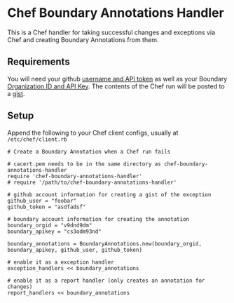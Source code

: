 Chef Boundary Annotations Handler
===

This is a Chef handler for taking successful changes and exceptions via Chef and creating Boundary Annotations from them.

Requirements
---

You will need your github [username and API token](https://github.com/settings/admin) as well as your Boundary [Organization ID and API Key](https://app.boundary.com/account). The contents of the Chef run will be posted to a [gist](https://gist.github.com/).

Setup
---

Append the following to your Chef client configs, usually at `/etc/chef/client.rb`

    # Create a Boundary Annotation when a Chef run fails

    # cacert.pem needs to be in the same directory as chef-boundary-annotations-handler
    require 'chef-boundary-annotations-handler'
    # require '/path/to/chef-boundary-annotations-handler'

    # github account information for creating a gist of the exception
    github_user = "foobar"
    github_token = "asdfadsf"

    # boundary account information for creating the annotation
    boundary_orgid = "v9dnd9dm"
    boundary_apikey = "cs3odm93nd"

    boundary_annotations = BoundaryAnnotations.new(boundary_orgid, boundary_apikey, github_user, github_token)

    # enable it as a exception handler
    exception_handlers << boundary_annotations

    # enable it as a report handler (only creates an annotation for changes)
    report_handlers << boundary_annotations